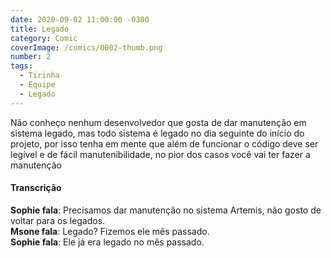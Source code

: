 ```yaml
---
date: 2020-09-02 11:00:00 -0300
title: Legado
category: Comic
coverImage: /comics/0002-thumb.png
number: 2
tags:
  - Tirinha
  - Equipe
  - Legado
---
```


Não conheço nenhum desenvolvedor que gosta de dar manutenção em sistema legado, mas todo sistema é legado no dia seguinte do início do projeto, por isso tenha em mente que além de funcionar o código deve ser legível e de fácil manutenibilidade, no pior dos casos você vai ter fazer a manutenção

#### Transcrição

**Sophie fala**: Precisamos dar manutenção no sistema Artemis, não gosto de voltar para os legados.  
**Msone fala**: Legado? Fizemos ele mês passado.  
**Sophie fala**: Ele já era legado no mês passado.  
